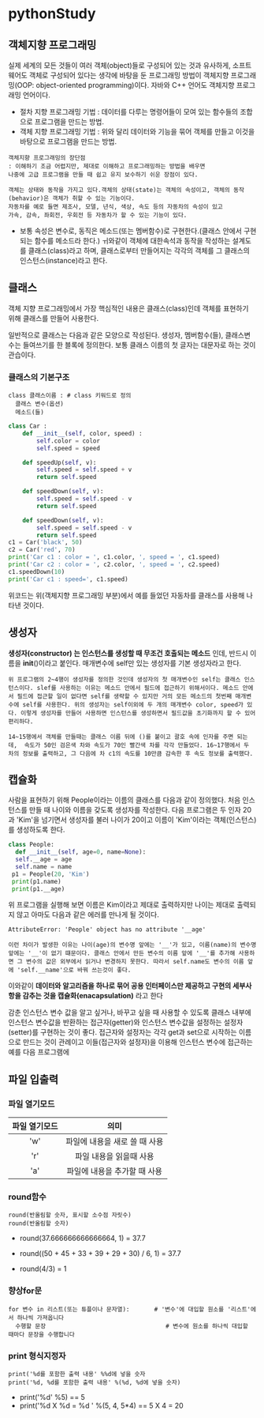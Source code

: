 # pythonStudy


## 객체지향 프로그래밍
실제 세계의 모든 것들이 여러 객체(object)들로 구성되어 있는 것과 유사하게, 소프트 웨어도 객체로 구성되어 있다는 생각에 바탕을 둔 프로그래밍 방법이 객체지향 프로그래밍(OOP: object-oriented programming)이다. 자바와 C++ 언어도 객체지향 프로그래밍 언어이다.

* 절차 지향 프로그래밍 기법 : 데이터를 다루는 명령어들이 모여 있는 함수들의 조합으로 프로그램을 만드는 방법.
* 객체 지향 프로그래밍 기법 : 위와 달리 데이터와 기능을 묶어 객체를 만들고 이것을 바탕으로 프로그램을 만드는 방법.
```
객체지향 프로그래밍의 장단점
: 이해하기 조금 어렵지만, 제대로 이해하고 프로그래밍하는 방법을 배우면 
나중에 고급 프로그램을 만들 때 쉽고 유지 보수하기 쉬운 장점이 있다.
```
```
객체는 상태와 동작을 가지고 있다.객체의 상태(state)는 객체의 속성이고, 객체의 동작(behavior)은 객체가 취할 수 있는 기능이다.
자동차를 예로 들면 제조사, 모델, 년식, 색상, 속도 등의 자동차의 속성이 있고
가속, 감속, 좌회전, 우회전 등 자동차가 할 수 있는 기능이 있다.
```
* 보통 속성은 변수로, 동직은 메소드(또는 멤버함수)로 구현한다.(클래스 안에서 구현되는 함수를 메소드라 한다.) ㅟ와같이 객체에 대한속석과 동작을 작성하는 설계도를 클래스(class)라고 하며, 클래스로부터 만들어지는 각각의 객체를 그 클래스의 인스턴스(instance)라고 한다.


## 클래스
객체 지향 프로그래밍에서 가장 핵심적인 내용은 클래스(class)인데 객체를 표현하기 위해 클래스를 만들어 사용한다.

일반적으로 클래스는 다음과 같은 모양으로 작성된다. 생성자, 멤버함수(들), 클래스변수는 들여쓰기를 한 블록에 정의한다.
보통 클래스 이름의 첫 글자는 대문자로 하는 것이 관습이다. 
### 클래스의 기본구조
```
class 클래스이름 : # class 키워드로 정의
  클래스 변수(옵션)
  메소드(들)
```
```python
class Car :
    def __init__(self, color, speed) :
        self.color = color
        self.speed = speed

    def speedUp(self, v):
        self.speed = self.speed + v
        return self.speed

    def speedDown(self, v):
        self.speed = self.speed - v
        return self.speed

    def speedDown(self, v):
        self.speed = self.speed - v
        return self.speed
c1 = Car('black', 50)
c2 = Car('red', 70)
print('Car c1 : color = ', c1.color, ', speed = ', c1.speed)
print('Car c2 : color = ', c2.color, ', speed = ', c2.speed)
c1.speedDown(10)
print('Car c1 : speed=', c1.speed)
```
위코드는 위(객체지향 프로그래밍 부분)에서 예를 들었던 자동차를 클래스를 사용해 나타낸 것이다.

## 생성자
__**생성자(constructor)** 는 인스턴스를 생성할 때 무조건 호출되는 메소드__ 인데, 반드시 이름을 __init__()이라고 붙인다. 매개변수에 self만 있는 생성자를 기본 생성자라고 한다.
```
위 프로그램의 2~4행이 생성자를 정의한 것인데 생성자의 첫 매개변수인 self는 클래스 인스턴스이다. slef를 사용하는 이유는 메소드 안에서 필드에 접근하기 위해서이다. 메소드 안에서 필드에 접근할 일이 없다면 self를 생략할 수 있지만 거의 모든 메소드의 첫번째 매개변수에 self를 사용한다. 위의 생성자는 self이외에 두 개의 매개변수 color, speed가 있다. 이렇게 생성자를 만들어 사용하면 인스턴스를 생성하면서 필드값을 초기화까지 할 수 있어 편리하다.

14~15행에서 객체를 만들때는 클래스 이름 뒤에 ()를 붙이고 괄호 속에 인자를 주면 되는데,  속도가 50인 검은색 차와 속도가 70인 빨간색 차를 각각 만들었다. 16~17행에서 두 차의 정보를 출력하고, 그 다음에 차 c1의 속도를 10만큼 감속한 후 속도 정보를 출력했다.
```
## 캡슐화
사람을 표현하기 위해 People이라는 이름의 클래스를 다음과 같이 정의했다. 처음 인스턴스를 만들 때 나이와 이름을 갖도록 생성자를 작성한다. 다음 프로그램은 두 인자 20과 'Kim'을 넘기면서 생성자를 불러 나이가 20이고 이름이 'Kim'이라는 객체(인스턴스)를 생성하도록 한다.
```python
class People:
  def __init__(self, age=0, name=None):
  self.__age = age
  self.name = name
 p1 = People(20, 'Kim')
 print(p1.name)
 print(p1.__age)
 ```
 위 프로그램을 실행해 보면 이름은 Kim이라고 제대로 출력하지만 나이는 제대로 출력되지 않고 아마도 다음과 같은 에러를 만나게 될 것이다.
 ```
 AttributeError: 'People' object has no attribute '__age' 
 ```
 ```
 이런 차이가 발생한 이유는 나이(age)의 변수명 앞에는 '__'가 있고, 이름(name)의 변수명 앞에는 '__'이 없기 떄문이다. 클래스 안에서 만든 변수의 이름 앞에 '__'를 추가해 사용하면 그 변수의 값은 외부에서 읽거나 변경하지 못한다. 따라서 self.name도 변수의 이름 앞에 'self.__name'으로 바꿔 쓰는것이 좋다.
``` 
이와같이 **데이터와 알고리즘을 하나로 묶어 공용 인터페이스만 제공하고 구현의 세부사항을 감추는 것을 캡슐화(enacapsulation)** 라고 한다

감춘 인스턴스 변수 값을 알고 싶거나, 바꾸고 싶을 때 사용할 수 있도록 클래스 내부에 인스턴스 변수값을 반환하는 접근자(getter)와 인스턴스 변수값을 설정하는 설정자(setter)를 구현하는 것이 좋다. 접근자와 설정자는 각각 get과 set으로 시작하는 이름으로 만드는 것이 관례이고 이들(접근자와 설정자)을 이용해 인스턴스 변수에 접근하는 예를 다음 프로그램에 


## 파일 입출력

### 파일 열기모드
|파일 열기모드|의미|
|:------------:|:---:|
|'w'|파일에 내용을 새로 쓸 때 사용|
|'r'|파일 내용을 읽을때 사용|
|'a'|파일에 내용을 추가할 때 사용|





### round함수
```
round(반올림할 숫자, 표시할 소수점 자릿수)
round(반올림할 숫자)
```
- round(37.666666666666664, 1) = 37.7
- round((50 + 45 + 33 + 39 + 29 + 30) / 6, 1) = 37.7

- round(4/3) = 1

### 향상for문
```
for 변수 in 리스트(또는 튜플이나 문자열):       # '변수'에 대입할 원소를 '리스트'에서 하나씩 가져옵니다
  수행할 문장                                  # 변수에 원소를 하나씩 대입할 때마다 문장을 수행합니다
```



### print 형식지정자
```
print('%d를 포함한 출력 내용' %%d에 넣을 숫자
print('%d, %d를 포함한 출력 내용' %(%d, %d에 넣을 숫자)
```
- print('%d' %5) == 5
- print('%d X %d = %d ' %(5, 4, 5*4) == 5 X 4 = 20


















